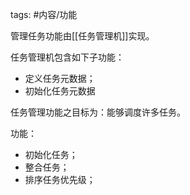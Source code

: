 tags: #内容/功能 

管理任务功能由[[任务管理机]]实现。

任务管理机包含如下子功能：
- 定义任务元数据；
- 初始化任务元数据

任务管理功能之目标为：能够调度许多任务。

功能：
- 初始化任务；
- 整合任务；
- 排序任务优先级；



